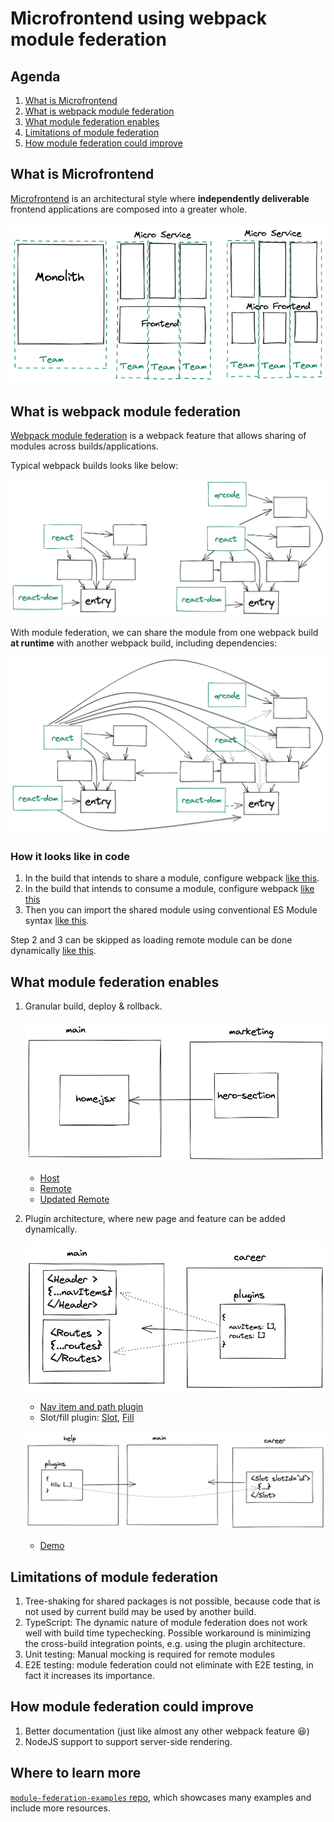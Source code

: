 # Microfrontend using webpack module federation

## Agenda

1. [What is Microfrontend](#what-is-microfrontend)
1. [What is webpack module federation](#what-is-webpack-module-federation)
1. [What module federation enables](#what-module-federation-enables)
1. [Limitations of module federation](#limitations-of-module-federation)
1. [How module federation could improve](#how-module-federation-could-improve)

## What is Microfrontend

[Microfrontend](https://martinfowler.com/articles/micro-frontends.html) is an architectural style where **independently deliverable** frontend applications are composed into a greater whole.

![Comparisons of frontend architecture](microfrontend.png)

## What is webpack module federation

[Webpack module federation](https://webpack.js.org/concepts/module-federation/) is a webpack feature that allows sharing of modules across builds/applications.

Typical webpack builds looks like below:

![Webpack builds](webpack-builds.png)

With module federation, we can share the module from one webpack build **at runtime** with another webpack build, including dependencies:

![Webpack builds with module federation](webpack-builds-with-mf.png)

### How it looks like in code

1. In the build that intends to share a module, configure webpack [like this](https://github.com/malcolm-kee/federation-marketing-app/blob/main/webpack.config.js#L108).
2. In the build that intends to consume a module, configure webpack [like this](../webpack.config.js#L107)
3. Then you can import the shared module using conventional ES Module syntax [like this](../src/pages/home.jsx#L2).

Step 2 and 3 can be skipped as loading remote module can be done dynamically [like this](../src/index.js#L8).

## What module federation enables

1. Granular build, deploy & rollback.

   ![Setup](granular-deployment-setup.png)

   - [Host](https://federation-host.fly.dev/)
   - [Remote](https://federation-marketing-nfkcgpvm8-malcolm-kee.vercel.app)
   - [Updated Remote](https://federation-marketing-app-git-fix-change-hero-malcolm-kee.vercel.app)

1. Plugin architecture, where new page and feature can be added dynamically.

   ![Setup](plugin-setup.png)

   - [Nav item and path plugin](https://github.com/malcolm-kee/federation-career-app/blob/main/src/plugin.jsx#L4)
   - Slot/fill plugin: [Slot](https://github.com/malcolm-kee/federation-career-app/pull/4/files), [Fill](https://github.com/malcolm-kee/federation-help-app/blob/main/src/plugin.jsx#L4)

   ![Slot fill](slot-fill-setup.png)

   - [Demo](https://federation-host.fly.dev/)

## Limitations of module federation

1. Tree-shaking for shared packages is not possible, because code that is not used by current build may be used by another build.
1. TypeScript: The dynamic nature of module federation does not work well with build time typechecking. Possible workaround is minimizing the cross-build integration points, e.g. using the plugin architecture.
1. Unit testing: Manual mocking is required for remote modules
1. E2E testing: module federation could not eliminate with E2E testing, in fact it increases its importance.

## How module federation could improve

1. Better documentation (just like almost any other webpack feature 😆)
1. NodeJS support to support server-side rendering.

## Where to learn more

[`module-federation-examples` repo](https://github.com/module-federation/module-federation-examples), which showcases many examples and include more resources.
